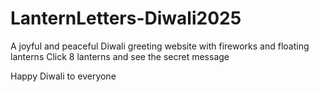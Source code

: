 # LanternLetters-Diwali2025
A joyful and peaceful Diwali greeting website with fireworks and floating lanterns
Click 8 lanterns and see the secret message

Happy Diwali to everyone
